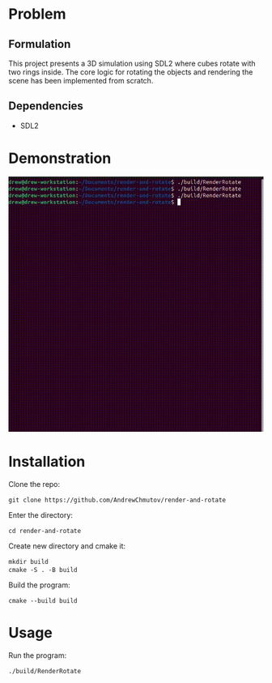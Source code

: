 # Problem
## Formulation
This project presents a 3D simulation using SDL2 where cubes rotate with two rings inside. The core logic for rotating the objects and rendering the scene has been implemented from scratch.

## Dependencies
- SDL2


# Demonstration
![](example.gif)


# Installation
Clone the repo:
```
git clone https://github.com/AndrewChmutov/render-and-rotate
```

Enter the directory:
```
cd render-and-rotate
```

Create new directory and cmake it:
```
mkdir build
cmake -S . -B build
```

Build the program:
```
cmake --build build
```


# Usage
Run the program:
```
./build/RenderRotate
```